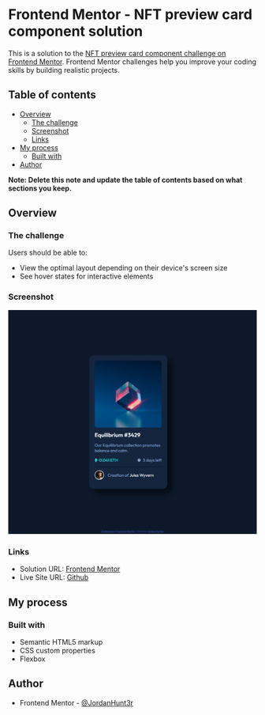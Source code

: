 # Frontend Mentor - NFT preview card component solution

This is a solution to the [NFT preview card component challenge on Frontend Mentor](https://www.frontendmentor.io/challenges/nft-preview-card-component-SbdUL_w0U). Frontend Mentor challenges help you improve your coding skills by building realistic projects.

## Table of contents

- [Overview](#overview)
  - [The challenge](#the-challenge)
  - [Screenshot](#screenshot)
  - [Links](#links)
- [My process](#my-process)
  - [Built with](#built-with)
- [Author](#author)

**Note: Delete this note and update the table of contents based on what sections you keep.**

## Overview

### The challenge

Users should be able to:

- View the optimal layout depending on their device's screen size
- See hover states for interactive elements

### Screenshot

![](./screenshot.png)

### Links

- Solution URL: [Frontend Mentor](https://www.frontendmentor.io/solutions/nft-preview-card-using-flexbox-tEh5ygD_b)
- Live Site URL: [Github](https://ciph-r.github.io/frontend-mentor/nft-preview-card-component-main/index.html)

## My process

### Built with

- Semantic HTML5 markup
- CSS custom properties
- Flexbox

## Author

- Frontend Mentor - [@JordanHunt3r](https://www.frontendmentor.io/profile/JordanHunt3r)

